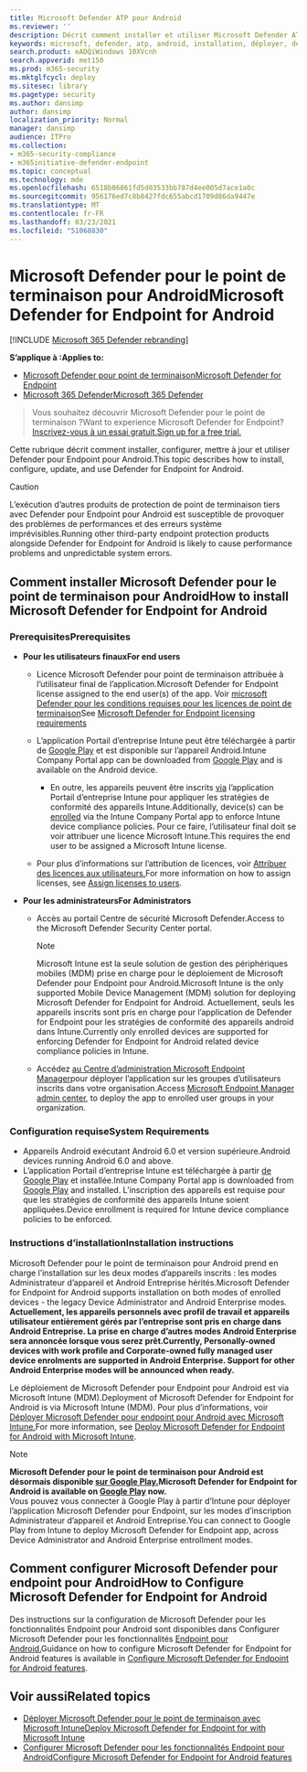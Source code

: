 ```yaml
---
title: Microsoft Defender ATP pour Android
ms.reviewer: ''
description: Décrit comment installer et utiliser Microsoft Defender ATP pour Android
keywords: microsoft, defender, atp, android, installation, déployer, désinstallation, intune
search.product: eADQiWindows 10XVcnh
search.appverid: met150
ms.prod: m365-security
ms.mktglfcycl: deploy
ms.sitesec: library
ms.pagetype: security
ms.author: dansimp
author: dansimp
localization_priority: Normal
manager: dansimp
audience: ITPro
ms.collection:
- m365-security-compliance
- m365initiative-defender-endpoint
ms.topic: conceptual
ms.technology: mde
ms.openlocfilehash: 6518b86861fd5d03533bb787d4ee005d7ace1a0c
ms.sourcegitcommit: 956176ed7c8b8427fdc655abcd1709d86da9447e
ms.translationtype: MT
ms.contentlocale: fr-FR
ms.lasthandoff: 03/23/2021
ms.locfileid: "51068830"
---
```

# <a name="microsoft-defender-for-endpoint-for-android"></a><span data-ttu-id="23f80-104">Microsoft Defender pour le point de terminaison pour Android</span><span class="sxs-lookup"><span data-stu-id="23f80-104">Microsoft Defender for Endpoint for Android</span></span>

[!INCLUDE [Microsoft 365 Defender rebranding](../../includes/microsoft-defender.md)]

<span data-ttu-id="23f80-105">**S’applique à :**</span><span class="sxs-lookup"><span data-stu-id="23f80-105">**Applies to:**</span></span>
- [<span data-ttu-id="23f80-106">Microsoft Defender pour point de terminaison</span><span class="sxs-lookup"><span data-stu-id="23f80-106">Microsoft Defender for Endpoint</span></span>](https://go.microsoft.com/fwlink/p/?linkid=2146631)
- [<span data-ttu-id="23f80-107">Microsoft 365 Defender</span><span class="sxs-lookup"><span data-stu-id="23f80-107">Microsoft 365 Defender</span></span>](https://go.microsoft.com/fwlink/?linkid=2118804)

> <span data-ttu-id="23f80-108">Vous souhaitez découvrir Microsoft Defender pour le point de terminaison ?</span><span class="sxs-lookup"><span data-stu-id="23f80-108">Want to experience Microsoft Defender for Endpoint?</span></span> [<span data-ttu-id="23f80-109">Inscrivez-vous à un essai gratuit.</span><span class="sxs-lookup"><span data-stu-id="23f80-109">Sign up for a free trial.</span></span>](https://www.microsoft.com/microsoft-365/windows/microsoft-defender-atp?ocid=docs-wdatp-exposedapis-abovefoldlink)

<span data-ttu-id="23f80-110">Cette rubrique décrit comment installer, configurer, mettre à jour et utiliser Defender pour Endpoint pour Android.</span><span class="sxs-lookup"><span data-stu-id="23f80-110">This topic describes how to install, configure, update, and use Defender for Endpoint for Android.</span></span>

> [!CAUTION]
> <span data-ttu-id="23f80-111">L’exécution d’autres produits de protection de point de terminaison tiers avec Defender pour Endpoint pour Android est susceptible de provoquer des problèmes de performances et des erreurs système imprévisibles.</span><span class="sxs-lookup"><span data-stu-id="23f80-111">Running other third-party endpoint protection products alongside Defender for Endpoint for Android is likely to cause performance problems and unpredictable system errors.</span></span>


## <a name="how-to-install-microsoft-defender-for-endpoint-for-android"></a><span data-ttu-id="23f80-112">Comment installer Microsoft Defender pour le point de terminaison pour Android</span><span class="sxs-lookup"><span data-stu-id="23f80-112">How to install Microsoft Defender for Endpoint for Android</span></span>

### <a name="prerequisites"></a><span data-ttu-id="23f80-113">Prerequisites</span><span class="sxs-lookup"><span data-stu-id="23f80-113">Prerequisites</span></span>

-   <span data-ttu-id="23f80-114">**Pour les utilisateurs finaux**</span><span class="sxs-lookup"><span data-stu-id="23f80-114">**For end users**</span></span>

    -   <span data-ttu-id="23f80-115">Licence Microsoft Defender pour point de terminaison attribuée à l’utilisateur final de l’application.</span><span class="sxs-lookup"><span data-stu-id="23f80-115">Microsoft Defender for Endpoint license assigned to the end user(s) of the app.</span></span> <span data-ttu-id="23f80-116">Voir [microsoft Defender pour les conditions requises pour les licences de point de terminaison](https://docs.microsoft.com/microsoft-365/security/defender-endpoint/minimum-requirements#licensing-requirements)</span><span class="sxs-lookup"><span data-stu-id="23f80-116">See [Microsoft Defender for Endpoint licensing requirements](https://docs.microsoft.com/microsoft-365/security/defender-endpoint/minimum-requirements#licensing-requirements)</span></span>

    -   <span data-ttu-id="23f80-117">L’application Portail d’entreprise Intune peut être téléchargée à partir de [Google Play](https://play.google.com/store/apps/details?id=com.microsoft.windowsintune.companyportal) et est disponible sur l’appareil Android.</span><span class="sxs-lookup"><span data-stu-id="23f80-117">Intune Company Portal app can be downloaded from [Google Play](https://play.google.com/store/apps/details?id=com.microsoft.windowsintune.companyportal) and is available on the Android device.</span></span>

        -   <span data-ttu-id="23f80-118">En outre, les appareils peuvent être inscrits [via](https://docs.microsoft.com/mem/intune/user-help/enroll-device-android-company-portal) l’application Portail d’entreprise Intune pour appliquer les stratégies de conformité des appareils Intune.</span><span class="sxs-lookup"><span data-stu-id="23f80-118">Additionally, device(s) can be [enrolled](https://docs.microsoft.com/mem/intune/user-help/enroll-device-android-company-portal) via the Intune Company Portal app to enforce Intune device compliance policies.</span></span> <span data-ttu-id="23f80-119">Pour ce faire, l’utilisateur final doit se voir attribuer une licence Microsoft Intune.</span><span class="sxs-lookup"><span data-stu-id="23f80-119">This requires the end user to be assigned a Microsoft Intune license.</span></span>

    -   <span data-ttu-id="23f80-120">Pour plus d’informations sur l’attribution de licences, voir [Attribuer des licences aux utilisateurs.](https://docs.microsoft.com/azure/active-directory/users-groups-roles/licensing-groups-assign)</span><span class="sxs-lookup"><span data-stu-id="23f80-120">For more information on how to assign licenses, see [Assign licenses to users](https://docs.microsoft.com/azure/active-directory/users-groups-roles/licensing-groups-assign).</span></span>
        

-   <span data-ttu-id="23f80-121">**Pour les administrateurs**</span><span class="sxs-lookup"><span data-stu-id="23f80-121">**For Administrators**</span></span>

    -   <span data-ttu-id="23f80-122">Accès au portail Centre de sécurité Microsoft Defender.</span><span class="sxs-lookup"><span data-stu-id="23f80-122">Access to the Microsoft Defender Security Center portal.</span></span>

        > [!NOTE]
        > <span data-ttu-id="23f80-123">Microsoft Intune est la seule solution de gestion des périphériques mobiles (MDM) prise en charge pour le déploiement de Microsoft Defender pour Endpoint pour Android.</span><span class="sxs-lookup"><span data-stu-id="23f80-123">Microsoft Intune is the only supported Mobile Device Management (MDM) solution for deploying Microsoft Defender for Endpoint for Android.</span></span> <span data-ttu-id="23f80-124">Actuellement, seuls les appareils inscrits sont pris en charge pour l’application de Defender for Endpoint pour les stratégies de conformité des appareils android dans Intune.</span><span class="sxs-lookup"><span data-stu-id="23f80-124">Currently only enrolled devices are supported for enforcing Defender for Endpoint for Android related device compliance policies in Intune.</span></span> 

    -   <span data-ttu-id="23f80-125">Accédez [au Centre d’administration Microsoft Endpoint Manager](https://go.microsoft.com/fwlink/?linkid=2109431)pour déployer l’application sur les groupes d’utilisateurs inscrits dans votre organisation.</span><span class="sxs-lookup"><span data-stu-id="23f80-125">Access [Microsoft Endpoint Manager admin center](https://go.microsoft.com/fwlink/?linkid=2109431), to deploy the app to enrolled user groups in your organization.</span></span>

### <a name="system-requirements"></a><span data-ttu-id="23f80-126">Configuration requise</span><span class="sxs-lookup"><span data-stu-id="23f80-126">System Requirements</span></span>

-   <span data-ttu-id="23f80-127">Appareils Android exécutant Android 6.0 et version supérieure.</span><span class="sxs-lookup"><span data-stu-id="23f80-127">Android devices running Android 6.0 and above.</span></span>
-   <span data-ttu-id="23f80-128">L’application Portail d’entreprise Intune est téléchargée à partir [de Google Play](https://play.google.com/store/apps/details?id=com.microsoft.windowsintune.companyportal) et installée.</span><span class="sxs-lookup"><span data-stu-id="23f80-128">Intune Company Portal app is downloaded from [Google Play](https://play.google.com/store/apps/details?id=com.microsoft.windowsintune.companyportal) and installed.</span></span> <span data-ttu-id="23f80-129">L’inscription des appareils est requise pour que les stratégies de conformité des appareils Intune soient appliquées.</span><span class="sxs-lookup"><span data-stu-id="23f80-129">Device enrollment is required for Intune device compliance policies to be enforced.</span></span>

### <a name="installation-instructions"></a><span data-ttu-id="23f80-130">Instructions d’installation</span><span class="sxs-lookup"><span data-stu-id="23f80-130">Installation instructions</span></span>

<span data-ttu-id="23f80-131">Microsoft Defender pour le point de terminaison pour Android prend en charge l’installation sur les deux modes d’appareils inscrits : les modes Administrateur d’appareil et Android Entreprise hérités.</span><span class="sxs-lookup"><span data-stu-id="23f80-131">Microsoft Defender for Endpoint for Android supports installation on both modes of enrolled devices - the legacy Device Administrator and Android Enterprise modes.</span></span>
<span data-ttu-id="23f80-132">**Actuellement, les appareils personnels avec profil de travail et appareils utilisateur entièrement gérés par l’entreprise sont pris en charge dans Android Entreprise. La prise en charge d’autres modes Android Enterprise sera annoncée lorsque vous serez prêt.**</span><span class="sxs-lookup"><span data-stu-id="23f80-132">**Currently, Personally-owned devices with work profile and Corporate-owned fully managed user device enrolments are supported in Android Enterprise. Support for other Android Enterprise modes will be announced when ready.**</span></span>

<span data-ttu-id="23f80-133">Le déploiement de Microsoft Defender pour Endpoint pour Android est via Microsoft Intune (MDM).</span><span class="sxs-lookup"><span data-stu-id="23f80-133">Deployment of Microsoft Defender for Endpoint for Android is via Microsoft Intune (MDM).</span></span>
<span data-ttu-id="23f80-134">Pour plus d’informations, voir [Déployer Microsoft Defender pour endpoint pour Android avec Microsoft Intune.](android-intune.md)</span><span class="sxs-lookup"><span data-stu-id="23f80-134">For more information, see [Deploy Microsoft Defender for Endpoint for Android with Microsoft Intune](android-intune.md).</span></span>


> [!NOTE]
> <span data-ttu-id="23f80-135">**Microsoft Defender pour le point de terminaison pour Android est désormais disponible [sur Google Play.](https://play.google.com/store/apps/details?id=com.microsoft.scmx)**</span><span class="sxs-lookup"><span data-stu-id="23f80-135">**Microsoft Defender for Endpoint for Android is available on [Google Play](https://play.google.com/store/apps/details?id=com.microsoft.scmx) now.**</span></span> <br> <span data-ttu-id="23f80-136">Vous pouvez vous connecter à Google Play à partir d’Intune pour déployer l’application Microsoft Defender pour Endpoint, sur les modes d’inscription Administrateur d’appareil et Android Entreprise.</span><span class="sxs-lookup"><span data-stu-id="23f80-136">You can connect to Google Play from Intune to deploy Microsoft Defender for Endpoint app, across Device Administrator and Android Enterprise entrollment modes.</span></span> 

## <a name="how-to-configure-microsoft-defender-for-endpoint-for-android"></a><span data-ttu-id="23f80-137">Comment configurer Microsoft Defender pour endpoint pour Android</span><span class="sxs-lookup"><span data-stu-id="23f80-137">How to Configure Microsoft Defender for Endpoint for Android</span></span>

<span data-ttu-id="23f80-138">Des instructions sur la configuration de Microsoft Defender pour les fonctionnalités Endpoint pour Android sont disponibles dans Configurer Microsoft Defender pour les fonctionnalités [Endpoint pour Android.](android-configure.md)</span><span class="sxs-lookup"><span data-stu-id="23f80-138">Guidance on how to configure Microsoft Defender for Endpoint for Android features is available in [Configure Microsoft Defender for Endpoint for Android features](android-configure.md).</span></span>



## <a name="related-topics"></a><span data-ttu-id="23f80-139">Voir aussi</span><span class="sxs-lookup"><span data-stu-id="23f80-139">Related topics</span></span>
- [<span data-ttu-id="23f80-140">Déployer Microsoft Defender pour le point de terminaison avec Microsoft Intune</span><span class="sxs-lookup"><span data-stu-id="23f80-140">Deploy Microsoft Defender for Endpoint for with Microsoft Intune</span></span>](android-intune.md)
- [<span data-ttu-id="23f80-141">Configurer Microsoft Defender pour les fonctionnalités Endpoint pour Android</span><span class="sxs-lookup"><span data-stu-id="23f80-141">Configure Microsoft Defender for Endpoint for Android features</span></span>](android-configure.md)

